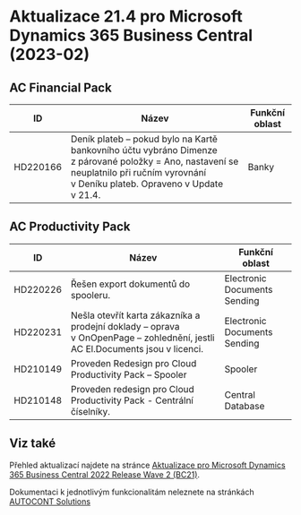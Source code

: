 # Aktualizace 21.4 pro Microsoft Dynamics 365 Business Central (2023-02)

## AC Financial Pack

|ID  |Název  |Funkční oblast  |
|---------|---------|---------|
|HD220166 | Deník plateb – pokud bylo na Kartě bankovního účtu vybráno Dimenze z párované položky = Ano, nastavení se neuplatnilo při ručním vyrovnání v Deníku plateb. Opraveno v Update v 21.4. | Banky        |

## AC Productivity Pack

|ID  |Název  |Funkční oblast  |
|---------|---------|---------|
|HD220226 | Řešen export dokumentů do spooleru. | Electronic Documents Sending |
|HD220231 |Nešla otevřít karta zákazníka a prodejní doklady – oprava v OnOpenPage – zohlednění, jestli AC El.Documents jsou v licenci.| Electronic Documents Sending |
|HD210149 |Proveden Redesign pro Cloud Productivity Pack – Spooler|Spooler|
|HD210148 |Proveden redesign pro Cloud Productivity Pack - Centrální číselníky.|Central Database|

## Viz také

Přehled aktualizací najdete na stránce [Aktualizace pro Microsoft Dynamics 365 Business Central 2022 Release Wave 2 (BC21)](Updates-bc21.md).

Dokumentaci k jednotlivým funkcionalitám neleznete na stránkách [AUTOCONT Solutions](https://muj.autocont.cz/docs/cs-cz/dynamics365/business-central/AC-Solutions/ac-solutions.html)
